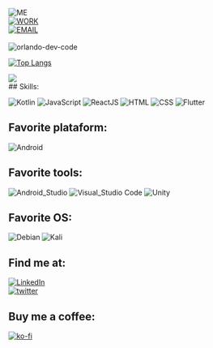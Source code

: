 ![ME](https://img.shields.io/badge/Programmer-Orlando%20N.%20Rodriguez-blue)<br>
[![WORK](https://img.shields.io/badge/Work-Android%20Developer%20at%20Inmersoft-brightgreen)](https://github.com/orgs/inmersoft-dev/teams/software-development)<br>
[![EMAIL](https://img.shields.io/badge/Email-dfashion.corp@gmail.com-9cf)](mailto:dfashion.corp@gmail.com)
<br>
<br>
<img src="https://github-readme-stats.vercel.app/api?username=orlando-dev-code&count_private=true&show_icons=true" alt="orlando-dev-code" />  

[![Top Langs](https://github-readme-stats.vercel.app/api/top-langs/?username=asielcabrera&layout=compact)](https://github.com/anuraghazra/github-readme-stats)

<img src="https://cr-ss-service.azurewebsites.net/api/ScreenShot?widget=summary&username=Qu35t64&badges=4&show-avatar=true&style=--header-bg-color:%233398FF;--border-radius:10px" />
<br> 
## Skills:

![Kotlin](https://img.shields.io/badge/Kotlin-0095D5?style=for-the-badge&logo=kotlin&logoColor=white&labelColor=101010) 
![JavaScript](https://img.shields.io/badge/JavaScript-yellow?style=for-the-badge&logo=javascript&logoColor=white&labelColor=101010) 
![ReactJS](https://img.shields.io/badge/React-blue?style=for-the-badge&logo=react&logoColor=white&labelColor=101010) 
![HTML](https://img.shields.io/badge/Html-orange?style=for-the-badge&logo=html5&logoColor=white&labelColor=101010) 
![CSS](https://img.shields.io/badge/Css-blue?style=for-the-badge&logo=css3&logoColor=white&labelColor=101010) 
![Flutter](https://img.shields.io/badge/Flutter-blue?style=for-the-badge&logo=flutter&logoColor=white&labelColor=101010)

## Favorite plataform:
![Android](https://img.shields.io/badge/Android-3DDC84?style=for-the-badge&logo=android&logoColor=white&labelColor=101010)</br>

## Favorite tools:
![Android_Studio](https://img.shields.io/badge/Android_Studio-3DDC84?style=for-the-badge&logo=android-studio&logoColor=white&labelColor=101010)
![Visual_Studio Code](https://img.shields.io/badge/Visual_Studio_Code-blue?style=for-the-badge&logo=visual-studio-code&logoColor=white&labelColor=101010)
![Unity](https://img.shields.io/badge/Unity-black?style=for-the-badge&logo=unity&logoColor=white&labelColor=101010)

## Favorite OS:
![Debian](https://img.shields.io/badge/Debian-red?style=for-the-badge&logo=debian&logoColor=white&labelColor=101010)
![Kali](https://img.shields.io/badge/Kali-blue?style=for-the-badge&logo=kali-linux&logoColor=white&labelColor=101010)
 
## Find me at:
[![LinkedIn](https://img.shields.io/badge/LinkedIn-Orlando_Novas_Rodriguez-0077B5?style=for-the-badge&logo=linkedin&logoColor=white&labelColor=101010)](https://www.linkedin.com/in/orlando-dev/)<br>
[![twitter](https://img.shields.io/badge/twitter-ORodrig02906451-0077B5?style=for-the-badge&logo=twitter&logoColor=white&labelColor=101010)](https://twitter.com/ORodrig02906451)

## Buy me a coffee:
[![ko-fi](https://ko-fi.com/img/githubbutton_sm.svg)](https://Ko-fi.com/orlandodev)
